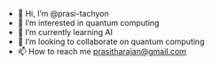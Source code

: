 - 👋 Hi, I’m @prasi-tachyon
- 👀 I’m interested in quantum computing
- 🌱 I’m currently learning AI
- 💞️ I’m looking to collaborate on quantum computing
- 📫 How to reach me prasitharajan@gmail.com

<!---
prasi-tachyon/prasi-tachyon is a ✨ special ✨ repository because its `README.md` (this file) appears on your GitHub profile.
You can click the Preview link to take a look at your changes.
--->
